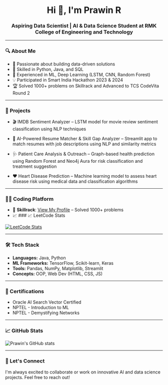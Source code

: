 <h1 align="center">Hi 👋, I'm Prawin R</h1>
<h3 align="center">Aspiring Data Scientist | AI & Data Science Student at RMK College of Engineering and Technology</h3>

---

### 🔍 About Me

- 🎯 Passionate about building data-driven solutions
- 🧠 Skilled in Python, Java, and SQL
- 🤖 Experienced in ML, Deep Learning (LSTM, CNN, Random Forest)
- 💡 Participated in Smart India Hackathon 2023 & 2024
- 🏆 Solved 1000+ problems on Skillrack and Advanced to TCS CodeVita Round 2

---

### 🚀 Projects

- 🎬 IMDB Sentiment Analyzer – LSTM model for movie review sentiment classification using NLP techniques

- 🧠 AI-Powered Resume Matcher & Skill Gap Analyzer – Streamlit app to match resumes with job descriptions using NLP and similarity metrics

- 🩺 Patient Care Analysis & Outreach – Graph-based health prediction using Random Forest and Neo4j Aura for risk classification and treatment suggestion

- ❤️ Heart Disease Prediction – Machine learning model to assess heart disease risk using medical data and classification algorithms

---

### 🧑‍💻 Coding Platform

- 🧠 **Skillrack**: [View My Profile](https://www.skillrack.com/faces/resume.xhtml?id=406248&key=71d4aa0d1f0a58d6c0bb25f984bf3a6e6beb3225) – Solved 1000+ problems
- 📈 ### 📈 LeetCode Stats

[![LeetCode Stats](https://github-readme-leetcode-stats.vercel.app/api?username=PrawinRamesh&show_icons=true&title_color=ffffff&icon_color=00b8d4&text_color=ffffff&bg_color=0d1117)](https://leetcode.com/u/PrawinRamesh/)

---

### 🛠️ Tech Stack

- **Languages:** Java, Python
- **ML Frameworks:** TensorFlow, Scikit-learn, Keras
- **Tools:** Pandas, NumPy, Matplotlib, Streamlit
- **Concepts:** OOP, Web Dev (HTML, CSS, JS)

---

### 📜 Certifications

- Oracle AI Search Vector Certified  
- NPTEL - Introduction to ML  
- NPTEL - Demystifying Networks  

---

### 📈 GitHub Stats

![Prawin's GitHub stats](https://github-readme-stats.vercel.app/api?username=Prawin-ramesh&show_icons=true&theme=radical)

---

### 🤝 Let's Connect

I'm always excited to collaborate or work on innovative AI and data science projects. Feel free to reach out!

